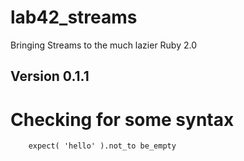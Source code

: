 # lab42\_streams

Bringing Streams to the much lazier Ruby 2.0

##  Version 0.1.1

# Checking for some syntax

```rspec
    expect( 'hello' ).not_to be_empty
```
